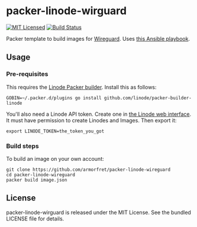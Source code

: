packer-linode-wirguard
=========

[![MIT Licensed](https://img.shields.io/badge/license-MIT-green.svg)](https://tldrlegal.com/license/mit-license)
[![Build Status](https://img.shields.io/travis/com/armorfret/packer-linode-wireguard.svg)](https://travis-ci.com/armorfret/packer-linode-wireguard)

Packer template to build images for [Wireguard](https://wireguard.com). Uses [this Ansible playbook](https://github.com/akerl/deploy-wireguard-server).

## Usage

### Pre-requisites

This requires the [Linode Packer builder](https://github.com/linode/packer-builder-linode). Install this as follows:

```
GOBIN=~/.packer.d/plugins go install github.com/linode/packer-builder-linode
```

You'll also need a Linode API token. Create one in [the Linode web interface](https://cloud.linode.com). It must have permission to create Linodes and Images. Then export it:

```
export LINODE_TOKEN=the_token_you_got
```

### Build steps

To build an image on your own account:

```
git clone https://github.com/armorfret/packer-linode-wireguard
cd packer-linode-wireguard
packer build image.json
```

## License

packer-linode-wirguard is released under the MIT License. See the bundled LICENSE file for details.
